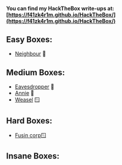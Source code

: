 #### You can find my HackTheBox write-ups at: [https://f41zk4r1m.github.io/HackTheBox/](https://f41zk4r1m.github.io/HackTheBox/)




## Easy Boxes:

  - [Neighbour](https://f41zk4r1m.github.io/TryHackMe/Neighbour) 🐧
  



## Medium Boxes:

  - [Eavesdropper](https://f41zk4r1m.github.io/TryHackMe/Eavesdropper) 🐧
  - [Annie](https://f41zk4r1m.github.io/TryHackMe/Annie) 🐧
  - [Weasel](https://f41zk4r1m.github.io/TryHackMe/Weasel) 🪟

## Hard Boxes:

  - [Fusin corp](https://f41zk4r1m.github.io/TryHackMe/Fusion_corp)🪟

## Insane Boxes:


